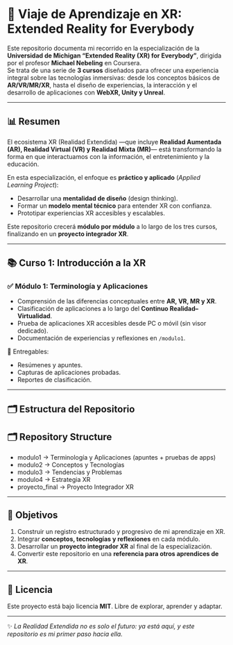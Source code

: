# 🚀 Viaje de Aprendizaje en XR: Extended Reality for Everybody  

Este repositorio documenta mi recorrido en la especialización de la **Universidad de Michigan “Extended Reality (XR) for Everybody”**, dirigida por el profesor **Michael Nebeling** en Coursera.  
Se trata de una serie de **3 cursos** diseñados para ofrecer una experiencia integral sobre las tecnologías inmersivas: desde los conceptos básicos de **AR/VR/MR/XR**, hasta el diseño de experiencias, la interacción y el desarrollo de aplicaciones con **WebXR, Unity y Unreal**.  

---

## 📊 Resumen 

El ecosistema XR (Realidad Extendida) —que incluye **Realidad Aumentada (AR), Realidad Virtual (VR) y Realidad Mixta (MR)**— está transformando la forma en que interactuamos con la información, el entretenimiento y la educación.  

En esta especialización, el enfoque es **práctico y aplicado** (*Applied Learning Project*):  
- Desarrollar una **mentalidad de diseño** (design thinking).  
- Formar un **modelo mental técnico** para entender XR con confianza.  
- Prototipar experiencias XR accesibles y escalables.  

Este repositorio crecerá **módulo por módulo** a lo largo de los tres cursos, finalizando en un **proyecto integrador XR**.  

---

## 📚 Curso 1: Introducción a la XR  

### ✅ Módulo 1: Terminología y Aplicaciones
- Comprensión de las diferencias conceptuales entre **AR, VR, MR y XR**.  
- Clasificación de aplicaciones a lo largo del **Continuo Realidad–Virtualidad**.  
- Prueba de aplicaciones XR accesibles desde PC o móvil (sin visor dedicado).  
- Documentación de experiencias y reflexiones en `/modulo1`.  

📌 Entregables:  
- Resúmenes y apuntes.  
- Capturas de aplicaciones probadas.  
- Reportes de clasificación.  

---

## 🗂 Estructura del Repositorio  


## 🗂 Repository Structure  

- modulo1 -> Terminología y Aplicaciones (apuntes + pruebas de apps)
- modulo2 -> Conceptos y Tecnologías
- modulo3 -> Tendencias y Problemas
- modulo4 -> Estrategia XR
- proyecto_final -> Proyecto Integrador XR


---

## 🎯 Objetivos  

1. Construir un registro estructurado y progresivo de mi aprendizaje en XR.  
2. Integrar **conceptos, tecnologías y reflexiones** en cada módulo.  
3. Desarrollar un **proyecto integrador XR** al final de la especialización.  
4. Convertir este repositorio en una **referencia para otros aprendices de XR**.  

---

## 📜 Licencia  

Este proyecto está bajo licencia **MIT**. Libre de explorar, aprender y adaptar.  

---
✨ *La Realidad Extendida no es solo el futuro: ya está aquí, y este repositorio es mi primer paso hacia ella.*  


